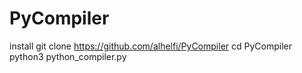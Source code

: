 # PyCompiler
install 
git clone https://github.com/alhelfi/PyCompiler
cd PyCompiler
python3 python_compiler.py
